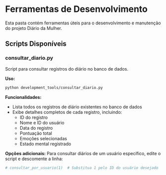 # Ferramentas de Desenvolvimento

Esta pasta contém ferramentas úteis para o desenvolvimento e manutenção do projeto Diário da Mulher.

## Scripts Disponíveis

### consultar_diario.py
Script para consultar registros do diário no banco de dados.

**Uso:**
```bash
python development_tools/consultar_diario.py
```

**Funcionalidades:**
- Lista todos os registros de diário existentes no banco de dados
- Exibe detalhes completos de cada registro, incluindo:
  - ID do registro
  - Nome e ID do usuário
  - Data do registro
  - Pontuação total
  - Emoções selecionadas
  - Estado mental registrado

**Opções adicionais:**
Para consultar diários de um usuário específico, edite o script e descomente a linha:
```python
# consultar_por_usuario(1)  # Substitua 1 pelo ID do usuário desejado
```
